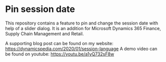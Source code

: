 # Pin session date
This repository contains a feature to pin and change the session date with help of a slider dialog.
It is an addition for Microsoft Dynamics 365 Finance, Supply Chain Management and Retail.

A supporting blog post can be found on my website: https://dynamicspedia.com/2020/01/session-language
A demo video can be found on youtube: https://youtu.be/a1yQ732sF8w

